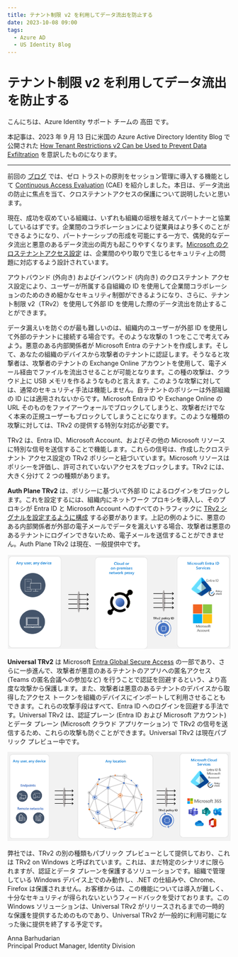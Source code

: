 ```yaml
---
title: テナント制限 v2 を利用してデータ流出を防止する
date: 2023-10-08 09:00
tags:
  - Azure AD
  - US Identity Blog
---
```


# テナント制限 v2 を利用してデータ流出を防止する

こんにちは、Azure Identity サポート チームの 高田 です。

本記事は、2023 年 9 月 13 日に米国の Azure Active Directory Identity Blog で公開された [How Tenant Restrictions v2 Can be Used to Prevent Data Exfiltration](https://techcommunity.microsoft.com/t5/microsoft-entra-azure-ad-blog/how-tenant-restrictions-v2-can-be-used-to-prevent-data/ba-p/3915339) を意訳したものになります。

----

前回の [ブログ](https://techcommunity.microsoft.com/t5/security-compliance-and-identity/apply-zero-trust-principles-to-authentication-session-management/ba-p/3615343) では、ゼロ トラストの原則をセッション管理に導入する機能として [Continuous Access Evaluation](https://docs.microsoft.com/en-us/azure/active-directory/conditional-access/concept-continuous-access-evaluation) (CAE) を紹介しました。本日は、データ流出の防止に焦点を当て、クロステナントアクセスの保護について説明したいと思います。

現在、成功を収めている組織は、いずれも組織の垣根を越えてパートナーと協業しているはずです。企業間のコラボレーションにより従業員はより多くのことができるようになり、パートナーシップの形成を可能にする一方で、偶発的なデータ流出と悪意のあるデータ流出の両方も起こりやすくなります。[Microsoft のクロステナントアクセス設定](https://learn.microsoft.com/ja-jp/azure/active-directory/external-identities/cross-tenant-access-overview) は、企業間のやり取りで生じるセキュリティ上の問題に対応するよう設計されています。

アウトバウンド (外向き) およびインバウンド (内向き) のクロステナント アクセス設定により、ユーザーが所属する自組織の ID を使用して企業間コラボレーションのためのきめ細かなセキュリティ制御ができるようになり、さらに、テナント制限 v2（TRv2）を使用して外部 ID を使用した際のデータ流出を防止することができます。

データ漏えいを防ぐのが最も難しいのは、組織内のユーザーが外部 ID を使用して外部のテナントに接続する場合です。そのような攻撃の 1 つをここで考えてみよう。悪意のある内部関係者が Microsoft Entra のテナントを作成します。そして、あなたの組織のデバイスから攻撃者のテナントに認証します。そうなると攻撃者は、攻撃者のテナントの Exchange Online アカウントを使用して、電子メール経由でファイルを流出させることが可能となります。この種の攻撃は、クラウド上に USB メモリを作るようなものと言えます。このような攻撃に対しては、通常のセキュリティ手法は機能しません。自テナントのポリシーは外部組織の ID には適用されないからです。Microsoft Entra ID や Exchange Online の URL そのものをファイアーウォールでブロックしてしまうと、攻撃者だけでなく本来の正規ユーザーもブロックしてしまうことになります。このような種類の攻撃に対しては、TRv2 の提供する特別な対応が必要です。

TRv2 は、Entra ID、Microsoft Account、およびその他の Microsoft リソースに特別な信号を送信することで機能します。これらの信号は、作成したクロステナント アクセス設定の TRv2 ポリシーと紐づいています。Microsoft リソースはポリシーを評価し、許可されていないアクセスをブロックします。TRv2 には、大きく分けて 2 つの種類があります。

**Auth Plane TRv2** は、ポリシーに基づいて外部 ID によるログインをブロックします。これを設定するには、組織内にネットワーク プロキシを導入し、そのプロキシが Entra ID と Microsoft Account へのすべてのトラフィックに [TRv2 シグナルを設定するように構成](https://learn.microsoft.com/ja-jp/azure/active-directory/external-identities/tenant-restrictions-v2#step-4-set-up-tenant-restrictions-v2-on-your-corporate-proxy) する必要があります。上記の例のように、悪意のある内部関係者が外部の電子メールでデータを漏えいする場合、攻撃者は悪意のあるテナントにログインできないため、電子メールを送信することができません。Auth Plane TRv2 は現在、一般提供中です。

![](./how-tenant-restrictions-v2-can-be-used-to-prevent-data/pic1.png)

**Universal TRv2** は Microsoft [Entra Global Secure Access](https://learn.microsoft.com/ja-jp/azure/global-secure-access/overview-what-is-global-secure-access) の一部であり、さらに一歩進んで、攻撃者が悪意のあるテナントのアプリへの匿名アクセス (Teams の匿名会議への参加など) を行うことで認証を回避するという、より高度な攻撃から保護します。また、攻撃者は悪意のあるテナントのデバイスから取得したアクセス トークンを組織のデバイスにインポートして利用させることもできます。これらの攻撃手段はすべて、Entra ID へのログインを回避する手法です。Universal TRv2 は、認証プレーン (Entra ID および Microsoft アカウント) とデータ プレーン (Microsoft クラウド アプリケーション) で TRv2 の信号を送信するため、これらの攻撃も防ぐことができます。Universal TRv2 は現在パブリック プレビュー中です。

![](./how-tenant-restrictions-v2-can-be-used-to-prevent-data/pic2.png)

弊社では、TRv2 の別の種類もパブリック プレビューとして提供しており、これは TRv2 on Windows と呼ばれています。これは、まだ特定のシナリオに限られますが、認証とデータ プレーンを保護するソリューションです。組織で管理している Windows デバイス上でのみ動作し、.NET の仕組みや、Chrome、Firefox は保護されません。お客様からは、この機能については導入が難しく、十分なセキュリティが得られないというフィードバックを受けております。この Windows ソリューションは、Universal TRv2 がリリースされるまでの一時的な保護を提供するためのものであり、Universal TRv2 が一般的に利用可能になった後に提供を終了する予定です。

Anna Barhudarian  
Principal Product Manager, Identity Division
